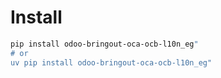 # Install

```bash
pip install odoo-bringout-oca-ocb-l10n_eg"
# or
uv pip install odoo-bringout-oca-ocb-l10n_eg"
```
